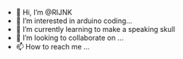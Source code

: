 - 👋 Hi, I’m @RIJNK
- 👀 I’m interested in arduino coding...
- 🌱 I’m currently learning to make a speaking skull
- 💞️ I’m looking to collaborate on ...
- 📫 How to reach me ...

<!---
RIJNK/RIJNK is a ✨ special ✨ repository because its `README.md` (this file) appears on your GitHub profile.
You can click the Preview link to take a look at your changes.
--->


